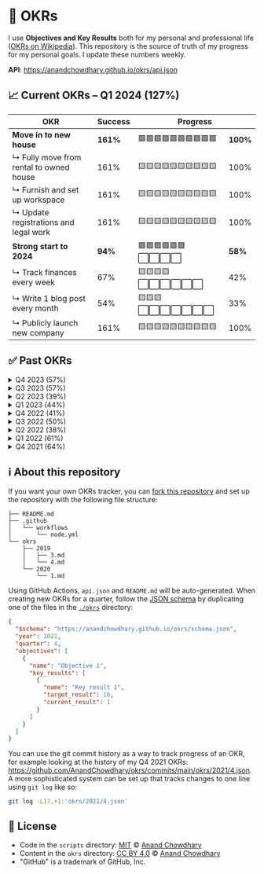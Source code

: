 # 🧭 OKRs

I use **Objectives and Key Results** both for my personal and professional life ([OKRs on Wikipedia](https://en.wikipedia.org/wiki/OKR)). This repository is the source of truth of my progress for my personal goals. I update these numbers weekly.

**API**: https://anandchowdhary.github.io/okrs/api.json

<!-- start autogenerated OKR summary -->

## 📈 Current OKRs – Q1 2024 (127%)

<div>
  <table>
    <thead>
      <tr>
        <th>OKR</th>
        <th>Success</th>
        <th colspan="2">Progress</th>
      </tr>
    </thead>
    <tbody>
      <tr>
        <td><strong>Move in to new house</strong></td>
        <td><strong>161%</strong></td>
        <td>🟩🟩🟩🟩🟩🟩🟩🟩🟩🟩</td>
        <td><strong>100%</strong></td>
      </tr>
      <tr>
        <td>↳ Fully move from rental to owned house</td>
        <td>161%</td>
        <td>🟨🟨🟨🟨🟨🟨🟨🟨🟨🟨</td>
        <td>100%</td>
      </tr>
    <tr>
        <td>↳ Furnish and set up workspace</td>
        <td>161%</td>
        <td>🟨🟨🟨🟨🟨🟨🟨🟨🟨🟨</td>
        <td>100%</td>
      </tr>
    <tr>
        <td>↳ Update registrations and legal work</td>
        <td>161%</td>
        <td>🟨🟨🟨🟨🟨🟨🟨🟨🟨🟨</td>
        <td>100%</td>
      </tr>
    <tr>
        <td><strong>Strong start to 2024</strong></td>
        <td><strong>94%</strong></td>
        <td>🟩🟩🟩🟩🟩🟩⬜⬜⬜⬜</td>
        <td><strong>58%</strong></td>
      </tr>
      <tr>
        <td>↳ Track finances every week</td>
        <td>67%</td>
        <td>🟨🟨🟨🟨⬜⬜⬜⬜⬜⬜</td>
        <td>42%</td>
      </tr>
    <tr>
        <td>↳ Write 1 blog post every month</td>
        <td>54%</td>
        <td>🟨🟨🟨⬜⬜⬜⬜⬜⬜⬜</td>
        <td>33%</td>
      </tr>
    <tr>
        <td>↳ Publicly launch new company</td>
        <td>161%</td>
        <td>🟨🟨🟨🟨🟨🟨🟨🟨🟨🟨</td>
        <td>100%</td>
      </tr>
    </tbody>
  </table>
</div>
  
## ✅ Past OKRs

<details>
  <summary>Q4 2023 (57%)</summary>
  <table>
    <thead>
      <tr>
        <th>OKR</th>
        <th>Success</th>
        <th colspan="2">Progress</th>
      </tr>
    </thead>
    <tbody>
      <tr>
        <td><strong>Successful Year of Relashionships</strong></td>
        <td><strong>33%</strong></td>
        <td>🟩🟩🟩⬜⬜⬜⬜⬜⬜⬜</td>
        <td><strong>33%</strong></td>
      </tr>
      <tr>
        <td>↳ Make 20 outbound calls</td>
        <td>10%</td>
        <td>🟨⬜⬜⬜⬜⬜⬜⬜⬜⬜</td>
        <td>10%</td>
      </tr>
    <tr>
        <td>↳ Finish activity rings every other day</td>
        <td>57%</td>
        <td>🟨🟨🟨🟨🟨🟨⬜⬜⬜⬜</td>
        <td>57%</td>
      </tr>
    <tr>
        <td>↳ Complete one book every month</td>
        <td>33%</td>
        <td>🟨🟨🟨⬜⬜⬜⬜⬜⬜⬜</td>
        <td>33%</td>
      </tr>
    <tr>
        <td><strong>Become personally default-alive</strong></td>
        <td><strong>81%</strong></td>
        <td>🟩🟩🟩🟩🟩🟩🟩🟩⬜⬜</td>
        <td><strong>81%</strong></td>
      </tr>
      <tr>
        <td>↳ Track finances every week</td>
        <td>83%</td>
        <td>🟨🟨🟨🟨🟨🟨🟨🟨⬜⬜</td>
        <td>83%</td>
      </tr>
    <tr>
        <td>↳ Save for new house</td>
        <td>100%</td>
        <td>🟨🟨🟨🟨🟨🟨🟨🟨🟨🟨</td>
        <td>100%</td>
      </tr>
    <tr>
        <td>↳ [redacted]</td>
        <td>60%</td>
        <td>🟨🟨🟨🟨🟨🟨⬜⬜⬜⬜</td>
        <td>60%</td>
      </tr>
    </tbody>
  </table>
</details>
  
<details>
  <summary>Q3 2023 (57%)</summary>
  <table>
    <thead>
      <tr>
        <th>OKR</th>
        <th>Success</th>
        <th colspan="2">Progress</th>
      </tr>
    </thead>
    <tbody>
      <tr>
        <td><strong>Settle in to Utrecht</strong></td>
        <td><strong>65%</strong></td>
        <td>🟩🟩🟩🟩🟩🟩🟩⬜⬜⬜</td>
        <td><strong>65%</strong></td>
      </tr>
      <tr>
        <td>↳ Move in to new apartment</td>
        <td>100%</td>
        <td>🟨🟨🟨🟨🟨🟨🟨🟨🟨🟨</td>
        <td>100%</td>
      </tr>
    <tr>
        <td>↳ Finish activity rings every other day</td>
        <td>95%</td>
        <td>🟨🟨🟨🟨🟨🟨🟨🟨🟨🟨</td>
        <td>95%</td>
      </tr>
    <tr>
        <td>↳ Complete one book every month</td>
        <td>0%</td>
        <td>⬜⬜⬜⬜⬜⬜⬜⬜⬜⬜</td>
        <td>0%</td>
      </tr>
    <tr>
        <td><strong>Draw the big picture</strong></td>
        <td><strong>50%</strong></td>
        <td>🟩🟩🟩🟩🟩⬜⬜⬜⬜⬜</td>
        <td><strong>50%</strong></td>
      </tr>
      <tr>
        <td>↳ Buy a new home</td>
        <td>100%</td>
        <td>🟨🟨🟨🟨🟨🟨🟨🟨🟨🟨</td>
        <td>100%</td>
      </tr>
    <tr>
        <td>↳ Write something every other week</td>
        <td>0%</td>
        <td>⬜⬜⬜⬜⬜⬜⬜⬜⬜⬜</td>
        <td>0%</td>
      </tr>
    <tr>
        <td>↳ Publicly launch [redacted]</td>
        <td>50%</td>
        <td>🟨🟨🟨🟨🟨⬜⬜⬜⬜⬜</td>
        <td>50%</td>
      </tr>
    </tbody>
  </table>
</details>
  
<details>
  <summary>Q2 2023 (39%)</summary>
  <table>
    <thead>
      <tr>
        <th>OKR</th>
        <th>Success</th>
        <th colspan="2">Progress</th>
      </tr>
    </thead>
    <tbody>
      <tr>
        <td><strong>Make big changes</strong></td>
        <td><strong>50%</strong></td>
        <td>🟩🟩🟩🟩🟩⬜⬜⬜⬜⬜</td>
        <td><strong>50%</strong></td>
      </tr>
      <tr>
        <td>↳ Successful trip to India</td>
        <td>100%</td>
        <td>🟨🟨🟨🟨🟨🟨🟨🟨🟨🟨</td>
        <td>100%</td>
      </tr>
    <tr>
        <td>↳ Launch [redacted]</td>
        <td>50%</td>
        <td>🟨🟨🟨🟨🟨⬜⬜⬜⬜⬜</td>
        <td>50%</td>
      </tr>
    <tr>
        <td>↳ Weigh 70 kg by Q3</td>
        <td>0%</td>
        <td>⬜⬜⬜⬜⬜⬜⬜⬜⬜⬜</td>
        <td>0%</td>
      </tr>
    <tr>
        <td><strong>Stronger health after recharging</strong></td>
        <td><strong>27%</strong></td>
        <td>🟩🟩🟩⬜⬜⬜⬜⬜⬜⬜</td>
        <td><strong>27%</strong></td>
      </tr>
      <tr>
        <td>↳ Complete one book every month</td>
        <td>0%</td>
        <td>⬜⬜⬜⬜⬜⬜⬜⬜⬜⬜</td>
        <td>0%</td>
      </tr>
    <tr>
        <td>↳ Go to the gym 20 times after April</td>
        <td>30%</td>
        <td>🟨🟨🟨⬜⬜⬜⬜⬜⬜⬜</td>
        <td>30%</td>
      </tr>
    <tr>
        <td>↳ Continue therapy after April</td>
        <td>50%</td>
        <td>🟨🟨🟨🟨🟨⬜⬜⬜⬜⬜</td>
        <td>50%</td>
      </tr>
    </tbody>
  </table>
</details>
  
<details>
  <summary>Q1 2023 (44%)</summary>
  <table>
    <thead>
      <tr>
        <th>OKR</th>
        <th>Success</th>
        <th colspan="2">Progress</th>
      </tr>
    </thead>
    <tbody>
      <tr>
        <td><strong>Kickstart 2023</strong></td>
        <td><strong>67%</strong></td>
        <td>🟩🟩🟩🟩🟩🟩🟩⬜⬜⬜</td>
        <td><strong>67%</strong></td>
      </tr>
      <tr>
        <td>↳ Get married</td>
        <td>100%</td>
        <td>🟨🟨🟨🟨🟨🟨🟨🟨🟨🟨</td>
        <td>100%</td>
      </tr>
    <tr>
        <td>↳ Research real estate and view 10 apartments</td>
        <td>0%</td>
        <td>⬜⬜⬜⬜⬜⬜⬜⬜⬜⬜</td>
        <td>0%</td>
      </tr>
    <tr>
        <td>↳ [redacted]</td>
        <td>100%</td>
        <td>🟨🟨🟨🟨🟨🟨🟨🟨🟨🟨</td>
        <td>100%</td>
      </tr>
    <tr>
        <td><strong>Work towards a strong mind</strong></td>
        <td><strong>17%</strong></td>
        <td>🟩🟩⬜⬜⬜⬜⬜⬜⬜⬜</td>
        <td><strong>17%</strong></td>
      </tr>
      <tr>
        <td>↳ Complete one book every month</td>
        <td>33%</td>
        <td>🟨🟨🟨⬜⬜⬜⬜⬜⬜⬜</td>
        <td>33%</td>
      </tr>
    <tr>
        <td>↳ Do therapy 2 or more times monthly</td>
        <td>17%</td>
        <td>🟨🟨⬜⬜⬜⬜⬜⬜⬜⬜</td>
        <td>17%</td>
      </tr>
    <tr>
        <td>↳ Properly review every week</td>
        <td>0%</td>
        <td>⬜⬜⬜⬜⬜⬜⬜⬜⬜⬜</td>
        <td>0%</td>
      </tr>
    <tr>
        <td><strong>Work towards a strong body</strong></td>
        <td><strong>49%</strong></td>
        <td>🟩🟩🟩🟩🟩⬜⬜⬜⬜⬜</td>
        <td><strong>49%</strong></td>
      </tr>
      <tr>
        <td>↳ Work out 2 or more times weekly</td>
        <td>113%</td>
        <td>🟨🟨🟨🟨🟨🟨🟨🟨🟨🟨</td>
        <td>113%</td>
      </tr>
    <tr>
        <td>↳ Track calories every day</td>
        <td>3%</td>
        <td>⬜⬜⬜⬜⬜⬜⬜⬜⬜⬜</td>
        <td>3%</td>
      </tr>
    <tr>
        <td>↳ Lose 5 kg more</td>
        <td>30%</td>
        <td>🟨🟨🟨⬜⬜⬜⬜⬜⬜⬜</td>
        <td>30%</td>
      </tr>
    </tbody>
  </table>
</details>
  
<details>
  <summary>Q4 2022 (41%)</summary>
  <table>
    <thead>
      <tr>
        <th>OKR</th>
        <th>Success</th>
        <th colspan="2">Progress</th>
      </tr>
    </thead>
    <tbody>
      <tr>
        <td><strong>Continue working on health goals</strong></td>
        <td><strong>38%</strong></td>
        <td>🟩🟩🟩🟩⬜⬜⬜⬜⬜⬜</td>
        <td><strong>37%</strong></td>
      </tr>
      <tr>
        <td>↳ Work out 3 or more times weekly</td>
        <td>26%</td>
        <td>🟨🟨🟨⬜⬜⬜⬜⬜⬜⬜</td>
        <td>26%</td>
      </tr>
    <tr>
        <td>↳ Complete one book every month</td>
        <td>37%</td>
        <td>🟨🟨🟨🟨⬜⬜⬜⬜⬜⬜</td>
        <td>37%</td>
      </tr>
    <tr>
        <td>↳ Do therapy 3 or more times monthly</td>
        <td>50%</td>
        <td>🟨🟨🟨🟨🟨⬜⬜⬜⬜⬜</td>
        <td>50%</td>
      </tr>
    <tr>
        <td><strong>Stop procrastinating on growth</strong></td>
        <td><strong>41%</strong></td>
        <td>🟩🟩🟩🟩⬜⬜⬜⬜⬜⬜</td>
        <td><strong>41%</strong></td>
      </tr>
      <tr>
        <td>↳ Finalize city and apartment for 2023</td>
        <td>30%</td>
        <td>🟨🟨🟨⬜⬜⬜⬜⬜⬜⬜</td>
        <td>30%</td>
      </tr>
    <tr>
        <td>↳ Properly prepare for all 1:1s</td>
        <td>42%</td>
        <td>🟨🟨🟨🟨⬜⬜⬜⬜⬜⬜</td>
        <td>42%</td>
      </tr>
    <tr>
        <td>↳ Set up and use personal CRM</td>
        <td>50%</td>
        <td>🟨🟨🟨🟨🟨⬜⬜⬜⬜⬜</td>
        <td>50%</td>
      </tr>
    <tr>
        <td><strong>Get ready for 2023</strong></td>
        <td><strong>43%</strong></td>
        <td>🟩🟩🟩🟩⬜⬜⬜⬜⬜⬜</td>
        <td><strong>43%</strong></td>
      </tr>
      <tr>
        <td>↳ Prepare for the wedding in Q1</td>
        <td>60%</td>
        <td>🟨🟨🟨🟨🟨🟨⬜⬜⬜⬜</td>
        <td>60%</td>
      </tr>
    <tr>
        <td>↳ Document & reflect on 2022, set up theme</td>
        <td>30%</td>
        <td>🟨🟨🟨⬜⬜⬜⬜⬜⬜⬜</td>
        <td>30%</td>
      </tr>
    <tr>
        <td>↳ [redacted]</td>
        <td>40%</td>
        <td>🟨🟨🟨🟨⬜⬜⬜⬜⬜⬜</td>
        <td>40%</td>
      </tr>
    </tbody>
  </table>
</details>
  
<details>
  <summary>Q3 2022 (50%)</summary>
  <table>
    <thead>
      <tr>
        <th>OKR</th>
        <th>Success</th>
        <th colspan="2">Progress</th>
      </tr>
    </thead>
    <tbody>
      <tr>
        <td><strong>Improve physical and mental health</strong></td>
        <td><strong>50%</strong></td>
        <td>🟩🟩🟩🟩🟩⬜⬜⬜⬜⬜</td>
        <td><strong>50%</strong></td>
      </tr>
      <tr>
        <td>↳ Work out 3 or more times weekly</td>
        <td>31%</td>
        <td>🟨🟨🟨⬜⬜⬜⬜⬜⬜⬜</td>
        <td>31%</td>
      </tr>
    <tr>
        <td>↳ Complete one book every month</td>
        <td>105%</td>
        <td>🟨🟨🟨🟨🟨🟨🟨🟨🟨🟨</td>
        <td>105%</td>
      </tr>
    <tr>
        <td>↳ Meditate or breathwork once a week</td>
        <td>15%</td>
        <td>🟨🟨⬜⬜⬜⬜⬜⬜⬜⬜</td>
        <td>15%</td>
      </tr>
    <tr>
        <td><strong>Get engaged to be married</strong></td>
        <td><strong>60%</strong></td>
        <td>🟩🟩🟩🟩🟩🟩⬜⬜⬜⬜</td>
        <td><strong>60%</strong></td>
      </tr>
      <tr>
        <td>↳ Hold engagement celebration in India</td>
        <td>100%</td>
        <td>🟨🟨🟨🟨🟨🟨🟨🟨🟨🟨</td>
        <td>100%</td>
      </tr>
    <tr>
        <td>↳ Plan wedding (venue, date, guests)</td>
        <td>70%</td>
        <td>🟨🟨🟨🟨🟨🟨🟨⬜⬜⬜</td>
        <td>70%</td>
      </tr>
    <tr>
        <td>↳ Set up and use personal CRM</td>
        <td>10%</td>
        <td>🟨⬜⬜⬜⬜⬜⬜⬜⬜⬜</td>
        <td>10%</td>
      </tr>
    <tr>
        <td><strong>Start planning for the long term</strong></td>
        <td><strong>40%</strong></td>
        <td>🟩🟩🟩🟩⬜⬜⬜⬜⬜⬜</td>
        <td><strong>40%</strong></td>
      </tr>
      <tr>
        <td>↳ [redacted]</td>
        <td>20%</td>
        <td>🟨🟨⬜⬜⬜⬜⬜⬜⬜⬜</td>
        <td>20%</td>
      </tr>
    <tr>
        <td>↳ Get residence permit with HSM</td>
        <td>90%</td>
        <td>🟨🟨🟨🟨🟨🟨🟨🟨🟨⬜</td>
        <td>90%</td>
      </tr>
    <tr>
        <td>↳ Finalize mortgage or rent for Q4</td>
        <td>10%</td>
        <td>🟨⬜⬜⬜⬜⬜⬜⬜⬜⬜</td>
        <td>10%</td>
      </tr>
    </tbody>
  </table>
</details>
  
<details>
  <summary>Q2 2022 (38%)</summary>
  <table>
    <thead>
      <tr>
        <th>OKR</th>
        <th>Success</th>
        <th colspan="2">Progress</th>
      </tr>
    </thead>
    <tbody>
      <tr>
        <td><strong>Accelerate body and mind progress</strong></td>
        <td><strong>47%</strong></td>
        <td>🟩🟩🟩🟩🟩⬜⬜⬜⬜⬜</td>
        <td><strong>47%</strong></td>
      </tr>
      <tr>
        <td>↳ Work out twice every week</td>
        <td>58%</td>
        <td>🟨🟨🟨🟨🟨🟨⬜⬜⬜⬜</td>
        <td>58%</td>
      </tr>
    <tr>
        <td>↳ Complete one book every month</td>
        <td>33%</td>
        <td>🟨🟨🟨⬜⬜⬜⬜⬜⬜⬜</td>
        <td>33%</td>
      </tr>
    <tr>
        <td>↳ Take structured days off</td>
        <td>50%</td>
        <td>🟨🟨🟨🟨🟨⬜⬜⬜⬜⬜</td>
        <td>50%</td>
      </tr>
    <tr>
        <td><strong>Invest in support system</strong></td>
        <td><strong>40%</strong></td>
        <td>🟩🟩🟩🟩⬜⬜⬜⬜⬜⬜</td>
        <td><strong>40%</strong></td>
      </tr>
      <tr>
        <td>↳ Weekly date nights</td>
        <td>54%</td>
        <td>🟨🟨🟨🟨🟨⬜⬜⬜⬜⬜</td>
        <td>54%</td>
      </tr>
    <tr>
        <td>↳ Biweekly round-robin calls home</td>
        <td>46%</td>
        <td>🟨🟨🟨🟨🟨⬜⬜⬜⬜⬜</td>
        <td>46%</td>
      </tr>
    <tr>
        <td>↳ Set up and use personal CRM</td>
        <td>20%</td>
        <td>🟨🟨⬜⬜⬜⬜⬜⬜⬜⬜</td>
        <td>20%</td>
      </tr>
    <tr>
        <td><strong>Work harder and smarter</strong></td>
        <td><strong>27%</strong></td>
        <td>🟩🟩🟩⬜⬜⬜⬜⬜⬜⬜</td>
        <td><strong>27%</strong></td>
      </tr>
      <tr>
        <td>↳ [redacted]</td>
        <td>50%</td>
        <td>🟨🟨🟨🟨🟨⬜⬜⬜⬜⬜</td>
        <td>50%</td>
      </tr>
    <tr>
        <td>↳ Well-prepared 1:1s with direct reports</td>
        <td>31%</td>
        <td>🟨🟨🟨⬜⬜⬜⬜⬜⬜⬜</td>
        <td>31%</td>
      </tr>
    <tr>
        <td>↳ Invest €1000 × [redacted]</td>
        <td>0%</td>
        <td>⬜⬜⬜⬜⬜⬜⬜⬜⬜⬜</td>
        <td>0%</td>
      </tr>
    </tbody>
  </table>
</details>
  
<details>
  <summary>Q1 2022 (61%)</summary>
  <table>
    <thead>
      <tr>
        <th>OKR</th>
        <th>Success</th>
        <th colspan="2">Progress</th>
      </tr>
    </thead>
    <tbody>
      <tr>
        <td><strong>Keep body and mind on track</strong></td>
        <td><strong>49%</strong></td>
        <td>🟩🟩🟩🟩🟩⬜⬜⬜⬜⬜</td>
        <td><strong>50%</strong></td>
      </tr>
      <tr>
        <td>↳ Maintain weight of less than 75 kg</td>
        <td>100%</td>
        <td>🟨🟨🟨🟨🟨🟨🟨🟨🟨🟨</td>
        <td>100%</td>
      </tr>
    <tr>
        <td>↳ Work out twice every week</td>
        <td>15%</td>
        <td>🟨🟨⬜⬜⬜⬜⬜⬜⬜⬜</td>
        <td>15%</td>
      </tr>
    <tr>
        <td>↳ Read one book every month</td>
        <td>33%</td>
        <td>🟨🟨🟨⬜⬜⬜⬜⬜⬜⬜</td>
        <td>33%</td>
      </tr>
    <tr>
        <td><strong>Set up for a great 2022</strong></td>
        <td><strong>35%</strong></td>
        <td>🟩🟩🟩🟩⬜⬜⬜⬜⬜⬜</td>
        <td><strong>35%</strong></td>
      </tr>
      <tr>
        <td>↳ [redacted]</td>
        <td>50%</td>
        <td>🟨🟨🟨🟨🟨⬜⬜⬜⬜⬜</td>
        <td>50%</td>
      </tr>
    <tr>
        <td>↳ Buy a ring and plan proposal</td>
        <td>35%</td>
        <td>🟨🟨🟨🟨⬜⬜⬜⬜⬜⬜</td>
        <td>35%</td>
      </tr>
    <tr>
        <td>↳ Convert engineering to autopilot</td>
        <td>20%</td>
        <td>🟨🟨⬜⬜⬜⬜⬜⬜⬜⬜</td>
        <td>20%</td>
      </tr>
    <tr>
        <td><strong>Manage money better</strong></td>
        <td><strong>100%</strong></td>
        <td>🟩🟩🟩🟩🟩🟩🟩🟩🟩🟩</td>
        <td><strong>100%</strong></td>
      </tr>
      <tr>
        <td>↳ Breakeven every month</td>
        <td>100%</td>
        <td>🟨🟨🟨🟨🟨🟨🟨🟨🟨🟨</td>
        <td>100%</td>
      </tr>
    <tr>
        <td>↳ Set up 2021 personal and corporate taxes</td>
        <td>100%</td>
        <td>🟨🟨🟨🟨🟨🟨🟨🟨🟨🟨</td>
        <td>100%</td>
      </tr>
    <tr>
        <td>↳ Renew residence permit until Q2 2023</td>
        <td>100%</td>
        <td>🟨🟨🟨🟨🟨🟨🟨🟨🟨🟨</td>
        <td>100%</td>
      </tr>
    </tbody>
  </table>
</details>
  
<details>
  <summary>Q4 2021 (64%)</summary>
  <table>
    <thead>
      <tr>
        <th>OKR</th>
        <th>Success</th>
        <th colspan="2">Progress</th>
      </tr>
    </thead>
    <tbody>
      <tr>
        <td><strong>Start getting healthy</strong></td>
        <td><strong>83%</strong></td>
        <td>🟩🟩🟩🟩🟩🟩🟩🟩⬜⬜</td>
        <td><strong>83%</strong></td>
      </tr>
      <tr>
        <td>↳ Work out twice a week</td>
        <td>50%</td>
        <td>🟨🟨🟨🟨🟨⬜⬜⬜⬜⬜</td>
        <td>50%</td>
      </tr>
    <tr>
        <td>↳ Stay under 1,700 kcal/day</td>
        <td>99%</td>
        <td>🟨🟨🟨🟨🟨🟨🟨🟨🟨🟨</td>
        <td>99%</td>
      </tr>
    <tr>
        <td>↳ Lose 10 kg by birthday</td>
        <td>100%</td>
        <td>🟨🟨🟨🟨🟨🟨🟨🟨🟨🟨</td>
        <td>100%</td>
      </tr>
    <tr>
        <td><strong>Get back to work</strong></td>
        <td><strong>43%</strong></td>
        <td>🟩🟩🟩🟩⬜⬜⬜⬜⬜⬜</td>
        <td><strong>43%</strong></td>
      </tr>
      <tr>
        <td>↳ [redacted]</td>
        <td>45%</td>
        <td>🟨🟨🟨🟨🟨⬜⬜⬜⬜⬜</td>
        <td>45%</td>
      </tr>
    <tr>
        <td>↳ Do proper 1:1s with reports</td>
        <td>83%</td>
        <td>🟨🟨🟨🟨🟨🟨🟨🟨⬜⬜</td>
        <td>83%</td>
      </tr>
    <tr>
        <td>↳ Read 1 book per month</td>
        <td>0%</td>
        <td>⬜⬜⬜⬜⬜⬜⬜⬜⬜⬜</td>
        <td>0%</td>
      </tr>
    <tr>
        <td><strong>Get ready for 2022</strong></td>
        <td><strong>67%</strong></td>
        <td>🟩🟩🟩🟩🟩🟩🟩⬜⬜⬜</td>
        <td><strong>67%</strong></td>
      </tr>
      <tr>
        <td>↳ Register Dutch subsidiary</td>
        <td>100%</td>
        <td>🟨🟨🟨🟨🟨🟨🟨🟨🟨🟨</td>
        <td>100%</td>
      </tr>
    <tr>
        <td>↳ Apply for residence permit</td>
        <td>100%</td>
        <td>🟨🟨🟨🟨🟨🟨🟨🟨🟨🟨</td>
        <td>100%</td>
      </tr>
    <tr>
        <td>↳ Have [redacted] in savings</td>
        <td>0%</td>
        <td>⬜⬜⬜⬜⬜⬜⬜⬜⬜⬜</td>
        <td>0%</td>
      </tr>
    </tbody>
  </table>
</details>

<!-- end autogenerated OKR summary -->

## ℹ️ About this repository

If you want your own OKRs tracker, you can [fork this repository](https://github.com/AnandChowdhary/okrs/fork) and set up the repository with the following file structure:

```
├── README.md
├── .github
│   └── workflows
│       └── node.yml
└── okrs
    ├── 2019
    │   ├── 3.md
    │   └── 4.md
    └── 2020
        └── 1.md
```

Using GitHub Actions, `api.json` and `README.md` will be auto-generated. When creating new OKRs for a quarter, follow the [JSON schema](https://anandchowdhary.github.io/okrs/schema.json) by duplicating one of the files in the [`./okrs`](./okrs) directory:

```json
{
  "$schema": "https://anandchowdhary.github.io/okrs/schema.json",
  "year": 2021,
  "quarter": 4,
  "objectives": [
    {
      "name": "Objective 1",
      "key_results": [
        {
          "name": "Key result 1",
          "target_result": 10,
          "current_result": 1
        }
      ]
    }
  ]
}
```

You can use the git commit history as a way to track progress of an OKR, for example looking at the history of my Q4 2021 OKRs: https://github.com/AnandChowdhary/okrs/commits/main/okrs/2021/4.json. A more sophisticated system can be set up that tracks changes to one line using `git log` like so:

```bash
git log -L17,+1:'okrs/2021/4.json'
```

## 📄 License

- Code in the `scripts` directory: [MIT](./LICENSE) © [Anand Chowdhary](https://anandchowdhary.com)
- Content in the `okrs` directory: [CC BY 4.0](https://creativecommons.org/licenses/by/4.0/) © [Anand Chowdhary](https://anandchowdhary.com)
- "GitHub" is a trademark of GitHub, Inc.
